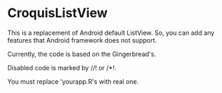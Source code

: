CroquisListView
===============

This is a replacement of Android default ListView.
So, you can add any features that Android framework does not support.

Currently, the code is based on the Gingerbread's.

Disabled code is marked by //! or /\*!.

You must replace 'yourapp.R's with real one.
